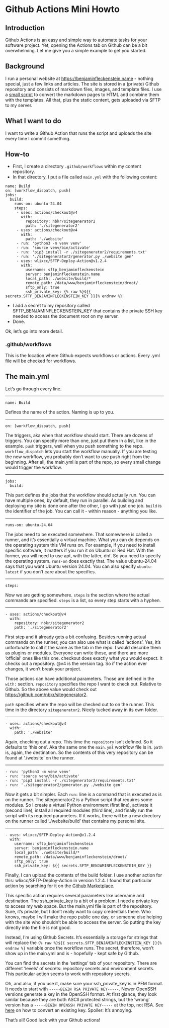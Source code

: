 # Github Actions Mini Howto

## Introduction
Github Actions is an easy and simple way to automate tasks for your software
project. Yet, opening the Actions tab on Github can be a bit overwhelming. Let
me give you a simple example to get you started.

## Background
I run a personal website at https://benjaminfleckenstein.name - nothing
special, just a few links and articles. The site is stored in a (private)
Github repository and consists of markdown files, images, and template files. I
use a [small script](https://github.com/nbkr/sitegenerator2) to convert the
markdown pages to HTML and combine them with the templates. All that, plus the
static content, gets uploaded via SFTP to my server.

## What I want to do
I want to write a Github Action that runs the script and uploads the site every
time I commit something.

## How-to
* First, I create a directory `.github/workflows` within my content repository.
* In that directory, I put a file called `main.yml` with the following content:

```
name: Build
on: [workflow_dispatch, push]
jobs:
  build:
    runs-on: ubuntu-24.04
    steps:
     - uses: actions/checkout@v4
       with: 
         repository: nbkr/sitegenerator2
         path: './sitegenerator2'
     - uses: actions/checkout@v4
       with:
         path: './website'
     - run: 'python3 -m venv venv'
     - run: 'source venv/bin/activate'
     - run: 'pip3 install -r ./sitegenerator2/requirements.txt'
     - run: './sitegenerator2/generator.py ./website gen'
     - uses: wlixcc/SFTP-Deploy-Action@v1.2.4
       with:
         username: sftp_benjaminfleckenstein
         server: benjaminfleckenstein.name
         local_path: ./website/build/*
         remote_path: /data/www/benjaminfleckenstein/droot/
         sftp_only: true
         ssh_private_key: {% raw %}${{ secrets.SFTP_BENJAMINFLECKENSTEIN_KEY }}{% endraw %}
```
* I add a secret to my repository called SFTP_BENJAMINFLECKENSTEIN_KEY that
  contains the private SSH key needed to access the document root on my server.
* Done.

Ok, let’s go into more detail.

### .github/workflows
This is the location where Github expects workflows or actions. Every .yml file
will be checked for workflows.

## The main.yml
Let’s go through every line.

---
```
name: Build
```
Defines the name of the action. Naming is up to you.

---
```
on: [workflow_dispatch, push]
```
The triggers, aka when that workflow should start. There are dozens of
triggers. You can specify more than one, just put them in a list, like in the
example. `push` triggers, well when you push something to the repo. `workflow_dispatch`
lets you start the workflow manually. If you are testing the new workflow, you
probably don’t want to use push right from the beginning. After all, the
main.yml is part of the repo, so every small change would trigger the workflow.

---
```
jobs:
  build:
```
This part defines the jobs that the workflow should actually run. You can have
multiple ones, by default, they run in parallel. As building and deploying my
site is done one after the other, I go with just one job. `build` is the
identifier of the job. You can call it - within reason - anything you like.

---
```
runs-on: ubuntu-24.04
```
The jobs need to be executed somewhere. That somewhere is called a runner, and
it’s essentially a virtual machine. What you can do depends on the operating
system this VM runs on. For example, if you need to install specific software,
it matters if you run it on Ubuntu or Red Hat. With the former, you will need
to use apt, with the latter, dnf. So you need to specify the operating system.
`runs-on` does exactly that. The value ubuntu-24.04 says that you want Ubuntu
version 24.04. You can also specify `ubuntu-latest` if you don’t care about the
specifics.

---
```
steps:
```
Now we are getting somewhere. `steps` is the section where the actual commands
are specified. `steps` is a list, so every step starts with a hyphen.

---
```
- uses: actions/checkout@v4
  with:
    repository: nbkr/sitegenerator2
    path: './sitegenerator2'
```
First step and it already gets a bit confusing. Besides running actual commands
on the runner, you can also use what is called ‘actions’. Yes, it’s unfortunate
to call it the same as the tab in the repo. I would describe them as plugins or
modules. Everyone can write those, and there are more ‘official’ ones like this
one. checkout does exactly what you would expect. It checks out a repository.
@v4 is the version tag. So if the action ever changes, it won’t break your
project.

Those actions can have additional parameters. Those are defined in the `with:`
section. `repository` specifies the repo I want to check out. Relative to
Github. So the above value would check out https://github.com/nbkr/sitegenerator2.

`path` specifies where the repo will be checked out to on the runner. This time
in the directory `sitegenerator2`. Nicely tucked away in its own folder.

---
```
- uses: actions/checkout@v4
  with:
    path: './website'
```
Again, checking out a repo. This time the `repository` isn’t defined. So it
defaults to ‘this one’. Aka the same one the `main.yml` workflow file is in. `path`
is, again, the destination. So the contents of this very repository can be
found at ‘./website’ on the runner.

---
```
- run: 'python3 -m venv venv'
- run: 'source venv/bin/activate'
- run: 'pip3 install -r ./sitegenerator2/requirements.txt'
- run: './sitegenerator2/generator.py ./website gen'
```
Now it gets a bit simpler. Each `run:` line is a command that is executed as is
on the runner. The sitegenerator2 is a Python script that requires some
modules. So I create a virtual Python environment (first line), activate it
(second line), install all required modules (third line), and finally run the
script with its required parameters. If it works, there will be a new directory
on the runner called ‘./website/build’ that contains my personal site.

---
```
- uses: wlixcc/SFTP-Deploy-Action@v1.2.4
  with:
    username: sftp_benjaminfleckenstein
    server: benjaminfleckenstein.name
    local_path: ./website/build/*
    remote_path: /data/www/benjaminfleckenstein/droot/
    sftp_only: true
    ssh_private_key: ${{ secrets.SFTP_BENJAMINFLECKENSTEIN_KEY }}
```
Finally, I can upload the contents of the build folder. I use another action
for this: wlixcc/SFTP-Deploy-Action in version 1.2.4. I found that particular
action by searching for it on the [Github Marketplace](https://github.com/marketplace?type=actions).

This specific action requires several parameters like username and destination.
The ssh_private_key is a bit of a problem. I need a private key to access my
web space. But the main.yml file is part of the repository. Sure, it’s private,
but I don’t really want to copy credentials there. Who knows, maybe I will make
the repo public one day, or someone else helping with the site who shouldn’t be
able to access the server. So putting the key directly into the file is not
good.

Instead, I’m using Github Secrets. It’s essentially a storage for strings that
will replace the `{% raw %}${{ secrets.SFTP_BENJAMINFLECKENSTEIN_KEY }}{% endraw %}` variable once the
workflow runs. The secret, therefore, won’t show up in the main.yml and is -
hopefully - kept safe by Github.

You can find the secrets in the ‘settings’ tab of your repository. There are
different ‘levels’ of secrets: repository secrets and environment secrets. This
particular action seems to work with repository secrets.

Oh, and also, if you use it, make sure your ssh_private_key is in PEM format.
It needs to start with `-----BEGIN RSA PRIVATE KEY-----`. Newer OpenSSH versions
generate a key in the OpenSSH format. At first glance, they look similar
because they are both ASCII protected strings, but the ‘wrong’ version has a
`-----BEGIN OPENSSH PRIVATE KEY-----` at the top, not RSA. See [here](https://stackoverflow.com/questions/54994641/openssh-private-key-to-rsa-private-key) on how to
convert an existing key. Spoiler: It’s annoying.

That’s all! Good luck with your Github actions!


